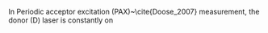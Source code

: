 In Periodic acceptor excitation (PAX)~\cite{Doose_2007} measurement, the
donor (D) laser is constantly on